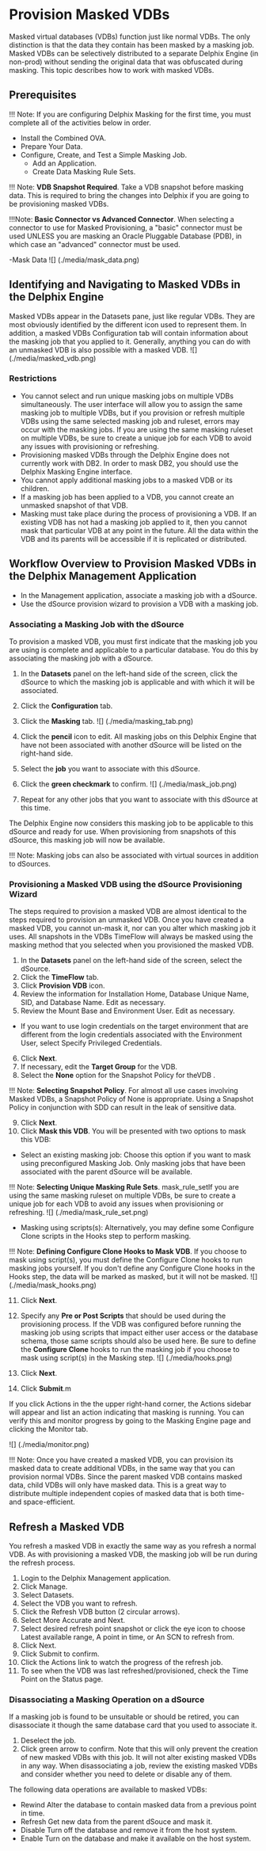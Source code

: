 # Provision Masked VDBs
Masked virtual databases (VDBs) function just like normal VDBs. The only distinction is that the data they contain has been masked by a masking job. Masked VDBs can be selectively distributed to a separate Delphix Engine (in non-prod) without sending the original data that was obfuscated during masking. This topic describes how to work with masked VDBs.

## Prerequisites

!!! Note: If you are configuring Delphix Masking for the first time, you must complete all of the activities below in order.

- Install the Combined OVA.
- Prepare Your Data.
- Configure, Create, and Test a Simple Masking Job.
  - Add an Application.
  - Create Data Masking Rule Sets.

!!! Note: **VDB Snapshot Required**. Take a VDB snapshot before masking data. This is required to bring the changes into Delphix if you are going to be provisioning masked VDBs.

!!!Note: **Basic Connector vs Advanced Connector**. When selecting a connector to use for Masked Provisioning, a "basic" connector must be used UNLESS you are masking an Oracle Pluggable Database (PDB), in which case an "advanced" connector must be used.

-Mask Data
![] (./media/mask_data.png)

## Identifying and Navigating to Masked VDBs in the Delphix Engine
Masked VDBs appear in the Datasets pane, just like regular VDBs. They are most obviously identified by the different icon used to represent them. In addition, a masked VDBs Configuration tab will contain information about the masking job that you applied to it. Generally, anything you can do with an unmasked VDB is also possible with a masked VDB.
![] (./media/masked_vdb.png)

### Restrictions
- You cannot select and run unique masking jobs on multiple VDBs simultaneously. The user interface will allow you to assign the same masking job to multiple VDBs, but if you provision or refresh multiple VDBs using the same selected masking job and ruleset, errors may occur with the masking jobs. If you are using the same masking ruleset on multiple VDBs, be sure to create a unique job for each VDB to avoid any issues with provisioning or refreshing.
- Provisioning masked VDBs through the Delphix Engine does not currently work with DB2. In order to mask DB2, you should use the Delphix Masking Engine interface.
- You cannot apply additional masking jobs to a masked VDB or its children.
- If a masking job has been applied to a VDB, you cannot create an unmasked snapshot of that VDB.
- Masking must take place during the process of provisioning a VDB. If an existing VDB has not had a masking job applied to it, then you cannot mask that particular VDB at any point in the future. All the data within the VDB and its parents will be accessible if it is replicated or distributed.

## Workflow Overview to Provision Masked VDBs in the Delphix Management Application
- In the Management application, associate a masking job with a dSource.
- Use the dSource provision wizard to provision a VDB with a masking job.

### Associating a Masking Job with the dSource
To provision a masked VDB, you must first indicate that the masking job you are using is complete and applicable to a particular database. You do this by associating the masking job with a dSource.

1. In the **Datasets** panel on the left-hand side of the screen, click the dSource to which the masking job is applicable and with which it will be associated.
2. Click the **Configuration** tab.
3. Click the **Masking** tab. 
  ![] (./media/masking_tab.png)
  
4. Click the **pencil** icon to edit.  All masking jobs on this Delphix Engine that have not been associated with another dSource will be listed on the right-hand side.
5. Select the **job** you want to associate with this dSource.
6. Click the **green checkmark** to confirm. 
  ![] (./media/mask_job.png)
7. Repeat for any other jobs that you want to associate with this dSource at this time.

The Delphix Engine now considers this masking job to be applicable to this dSource and ready for use. When provisioning from snapshots of this dSource, this masking job will now be available.

!!! Note: Masking jobs can also be associated with virtual sources in addition to dSources.

### Provisioning a Masked VDB using the dSource Provisioning Wizard
The steps required to provision a masked VDB are almost identical to the steps required to provision an unmasked VDB. Once you have created a masked VDB, you cannot un-mask it, nor can you alter which masking job it uses. All snapshots in the VDBs TimeFlow will always be masked using the masking method that you selected when you provisioned the masked VDB.

1. In the **Datasets** panel on the left-hand side of the screen, select the dSource.
2. Click the **TimeFlow** tab.
3. Click **Provision VDB** icon.
4. Review the information for Installation Home, Database Unique Name, SID, and Database Name. Edit as necessary.
5. Review the Mount Base and Environment User. Edit as necessary.
  - If you want to use login credentials on the target environment that are different from the login credentials associated with the Environment User, select Specify Privileged Credentials.
6. Click **Next**.
7. If necessary, edit the **Target Group** for the VDB.
8. Select the **None** option for the Snapshot Policy for theVDB .

!!! Note: **Selecting Snapshot Policy**. For almost all use cases involving Masked VDBs, a Snapshot Policy of None is appropriate. Using a Snapshot Policy in conjunction with SDD can result in the leak of sensitive data.

9. Click **Next**.
10. Click **Mask this VDB**. You will be presented with two options to mask this VDB:
   - Select an existing masking job: Choose this option if you want to mask using preconfigured Masking Job. Only masking jobs that have been associated with the parent dSource will be available.

!!! Note: **Selecting Unique Masking Rule Sets**. mask_rule_setIf you are using the same masking ruleset on multiple VDBs, be sure to create a unique job for each VDB to avoid any issues when provisioning or refreshing.
![] (./media/mask_rule_set.png)
   
   - Masking using scripts(s): Alternatively, you may define some Configure Clone scripts in the Hooks step to perform masking.

!!! Note: **Defining Configure Clone Hooks to Mask VDB**. If you choose to mask using script(s), you must define the Configure Clone hooks to run masking jobs yourself. If you don't define any Configure Clone hooks in the Hooks step, the data will be marked as masked, but it will not be masked.
![] (./media/mask_hooks.png)

11. Click **Next**.
12. Specify any **Pre or Post Scripts** that should be used during the provisioning process. If the VDB was configured before running the masking job using scripts that impact either user access or the database schema, those same scripts should also be used here. Be sure to define the **Configure Clone** hooks to run the masking job if you choose to mask using script(s) in the Masking step.
![] (./media/hooks.png)

13. Click **Next**.
14. Click **Submit**.m

If you click Actions in the the upper right-hand corner, the Actions sidebar will appear and list an action indicating that masking is running. You can verify this and monitor progress by going to the Masking Engine page and clicking the Monitor tab.

![] (./media/monitor.png)

!!! Note: Once you have created a masked VDB, you can provision its masked data to create additional VDBs, in the same way that you can provision normal VDBs. Since the parent masked VDB contains masked data, child VDBs will only have masked data. This is a great way to distribute multiple independent copies of masked data that is both time- and space-efficient.

## Refresh a Masked VDB
You refresh a masked VDB in exactly the same way as you refresh a normal VDB. As with provisioning a masked VDB, the masking job will be run during the refresh process. 

1. Login to the Delphix Management application.
2. Click Manage.
3. Select Datasets.
4. Select the VDB you want to refresh.
5. Click the Refresh VDB button (2 circular arrows).
6. Select More Accurate and Next.
7. Select desired refresh point snapshot or click the eye icon to choose Latest available range, A point in time, or An SCN to refresh from.
8. Click Next. 
9. Click Submit to confirm.
10. Click the Actions link to watch the progress of the refresh job.
11. To see when the VDB was last refreshed/provisioned, check the Time Point on the Status page.

### Disassociating a Masking Operation on a dSource
If a masking job is found to be unsuitable or should be retired, you can disassociate it though the same database card that you used to associate it.

1. Deselect the job.
2. Click green arrow to confirm.
Note that this will only prevent the creation of new masked VDBs with this job. It will not alter existing masked VDBs in any way. When disassociating a job, review the existing masked VDBs and consider whether you need to delete or disable any of them.

The following data operations are available to masked VDBs:

- Rewind	Alter the database to contain masked data from a previous point in time.  
- Refresh	Get new data from the parent dSouce and mask it.
- Disable	Turn off the database and remove it from the host system.	
- Enable	Turn on the database and make it available on the host system.  	

